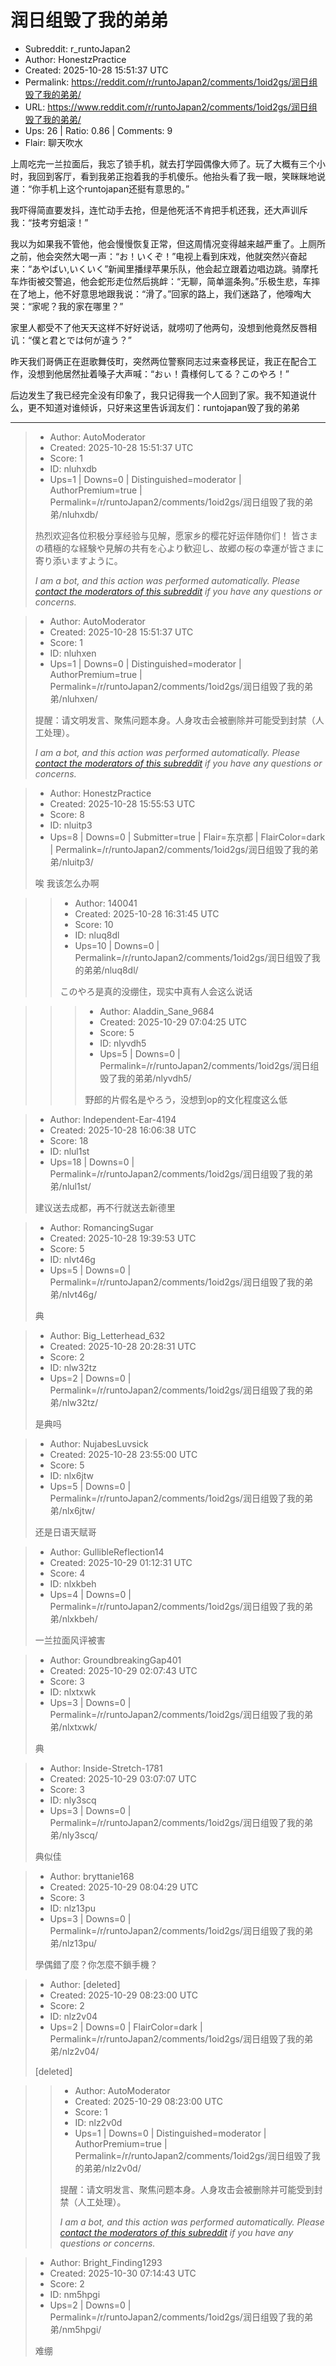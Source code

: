 # 润日组毁了我的弟弟

- Subreddit: r_runtoJapan2
- Author: HonestzPractice
- Created: 2025-10-28 15:51:37 UTC
- Permalink: https://reddit.com/r/runtoJapan2/comments/1oid2gs/润日组毁了我的弟弟/
- URL: https://www.reddit.com/r/runtoJapan2/comments/1oid2gs/润日组毁了我的弟弟/
- Ups: 26 | Ratio: 0.86 | Comments: 9
- Flair: 聊天吹水


上周吃完一兰拉面后，我忘了锁手机，就去打学园偶像大师了。玩了大概有三个小时，我回到客厅，看到我弟正抱着我的手机傻乐。他抬头看了我一眼，笑眯眯地说道：“你手机上这个runtojapan还挺有意思的。”

我吓得简直要发抖，连忙动手去抢，但是他死活不肯把手机还我，还大声训斥我：“技考穷蛆滚！”

我以为如果我不管他，他会慢慢恢复正常，但这周情况变得越来越严重了。上厕所之前，他会突然大喝一声：“お！いくぞ！”电视上看到床戏，他就突然兴奋起来：“あやばい,いくいく”新闻里播绿苹果乐队，他会起立跟着边唱边跳。骑摩托车炸街被交警追，他会蛇形走位然后挑衅：“无聊，简单遛条狗。”乐极生悲，车摔在了地上，他不好意思地跟我说：“滑了。”回家的路上，我们迷路了，他嚎啕大哭：“家呢？我的家在哪里？”

家里人都受不了他天天这样不好好说话，就唠叨了他两句，没想到他竟然反唇相讥：“僕と君とでは何が違う？”

昨天我们哥俩正在逛歌舞伎町，突然两位警察同志过来查移民证，我正在配合工作，没想到他居然扯着嗓子大声喊：“おぃ！貴様何してる？このやろ！”

后边发生了我已经完全没有印象了，我只记得我一个人回到了家。我不知道说什么，更不知道对谁倾诉，只好来这里告诉润友们：runtojapan毁了我的弟弟


---

> - Author: AutoModerator
> - Created: 2025-10-28 15:51:37 UTC
> - Score: 1
> - ID: nluhxdb
> - Ups=1 | Downs=0 | Distinguished=moderator | AuthorPremium=true | Permalink=/r/runtoJapan2/comments/1oid2gs/润日组毁了我的弟弟/nluhxdb/
>
> 热烈欢迎各位积极分享经验与见解，愿家乡的樱花好运伴随你们！
> 皆さまの積極的な経験や見解の共有を心より歓迎し、故郷の桜の幸運が皆さまに寄り添いますように。
> 
> *I am a bot, and this action was performed automatically. Please [contact the moderators of this subreddit](/message/compose/?to=/r/runtoJapan2) if you have any questions or concerns.*

> - Author: AutoModerator
> - Created: 2025-10-28 15:51:37 UTC
> - Score: 1
> - ID: nluhxen
> - Ups=1 | Downs=0 | Distinguished=moderator | AuthorPremium=true | Permalink=/r/runtoJapan2/comments/1oid2gs/润日组毁了我的弟弟/nluhxen/
>
> 提醒：请文明发言、聚焦问题本身。人身攻击会被删除并可能受到封禁（人工处理）。
> 
> *I am a bot, and this action was performed automatically. Please [contact the moderators of this subreddit](/message/compose/?to=/r/runtoJapan2) if you have any questions or concerns.*

> - Author: HonestzPractice
> - Created: 2025-10-28 15:55:53 UTC
> - Score: 8
> - ID: nluitp3
> - Ups=8 | Downs=0 | Submitter=true | Flair=东京都 | FlairColor=dark | Permalink=/r/runtoJapan2/comments/1oid2gs/润日组毁了我的弟弟/nluitp3/
>
> 唉 我该怎么办啊

>> - Author: 140041
>> - Created: 2025-10-28 16:31:45 UTC
>> - Score: 10
>> - ID: nluq8dl
>> - Ups=10 | Downs=0 | Permalink=/r/runtoJapan2/comments/1oid2gs/润日组毁了我的弟弟/nluq8dl/
>>
>> このやろ是真的没绷住，现实中真有人会这么说话

>>> - Author: Aladdin_Sane_9684
>>> - Created: 2025-10-29 07:04:25 UTC
>>> - Score: 5
>>> - ID: nlyvdh5
>>> - Ups=5 | Downs=0 | Permalink=/r/runtoJapan2/comments/1oid2gs/润日组毁了我的弟弟/nlyvdh5/
>>>
>>> 野郎的片假名是やろう，没想到op的文化程度这么低

> - Author: Independent-Ear-4194
> - Created: 2025-10-28 16:06:38 UTC
> - Score: 18
> - ID: nlul1st
> - Ups=18 | Downs=0 | Permalink=/r/runtoJapan2/comments/1oid2gs/润日组毁了我的弟弟/nlul1st/
>
> 建议送去成都，再不行就送去新德里

> - Author: RomancingSugar
> - Created: 2025-10-28 19:39:53 UTC
> - Score: 5
> - ID: nlvt46g
> - Ups=5 | Downs=0 | Permalink=/r/runtoJapan2/comments/1oid2gs/润日组毁了我的弟弟/nlvt46g/
>
> 典

> - Author: Big_Letterhead_632
> - Created: 2025-10-28 20:28:31 UTC
> - Score: 2
> - ID: nlw32tz
> - Ups=2 | Downs=0 | Permalink=/r/runtoJapan2/comments/1oid2gs/润日组毁了我的弟弟/nlw32tz/
>
> 是典吗

> - Author: NujabesLuvsick
> - Created: 2025-10-28 23:55:00 UTC
> - Score: 5
> - ID: nlx6jtw
> - Ups=5 | Downs=0 | Permalink=/r/runtoJapan2/comments/1oid2gs/润日组毁了我的弟弟/nlx6jtw/
>
> 还是日语天赋哥

> - Author: GullibleReflection14
> - Created: 2025-10-29 01:12:31 UTC
> - Score: 4
> - ID: nlxkbeh
> - Ups=4 | Downs=0 | Permalink=/r/runtoJapan2/comments/1oid2gs/润日组毁了我的弟弟/nlxkbeh/
>
> 一兰拉面风评被害

> - Author: GroundbreakingGap401
> - Created: 2025-10-29 02:07:43 UTC
> - Score: 3
> - ID: nlxtxwk
> - Ups=3 | Downs=0 | Permalink=/r/runtoJapan2/comments/1oid2gs/润日组毁了我的弟弟/nlxtxwk/
>
> 典

> - Author: Inside-Stretch-1781
> - Created: 2025-10-29 03:07:07 UTC
> - Score: 3
> - ID: nly3scq
> - Ups=3 | Downs=0 | Permalink=/r/runtoJapan2/comments/1oid2gs/润日组毁了我的弟弟/nly3scq/
>
> 典似佳

> - Author: bryttanie168
> - Created: 2025-10-29 08:04:29 UTC
> - Score: 3
> - ID: nlz13pu
> - Ups=3 | Downs=0 | Permalink=/r/runtoJapan2/comments/1oid2gs/润日组毁了我的弟弟/nlz13pu/
>
> 學偶錯了麼？你怎麼不鎖手機？

> - Author: [deleted]
> - Created: 2025-10-29 08:23:00 UTC
> - Score: 2
> - ID: nlz2v04
> - Ups=2 | Downs=0 | FlairColor=dark | Permalink=/r/runtoJapan2/comments/1oid2gs/润日组毁了我的弟弟/nlz2v04/
>
> [deleted]

>> - Author: AutoModerator
>> - Created: 2025-10-29 08:23:00 UTC
>> - Score: 1
>> - ID: nlz2v0d
>> - Ups=1 | Downs=0 | Distinguished=moderator | AuthorPremium=true | Permalink=/r/runtoJapan2/comments/1oid2gs/润日组毁了我的弟弟/nlz2v0d/
>>
>> 提醒：请文明发言、聚焦问题本身。人身攻击会被删除并可能受到封禁（人工处理）。
>> 
>> *I am a bot, and this action was performed automatically. Please [contact the moderators of this subreddit](/message/compose/?to=/r/runtoJapan2) if you have any questions or concerns.*

> - Author: Bright_Finding1293
> - Created: 2025-10-30 07:14:43 UTC
> - Score: 2
> - ID: nm5hpgi
> - Ups=2 | Downs=0 | Permalink=/r/runtoJapan2/comments/1oid2gs/润日组毁了我的弟弟/nm5hpgi/
>
> 难绷
